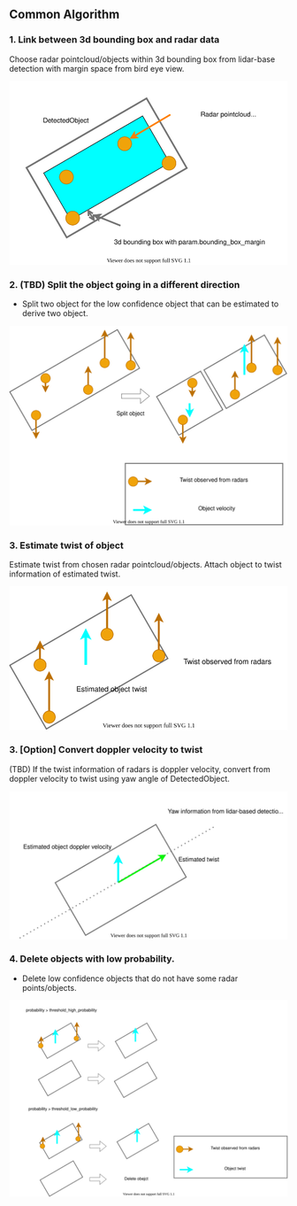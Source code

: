 
## Common Algorithm
### 1. Link between 3d bounding box and radar data

Choose radar pointcloud/objects within 3d bounding box from lidar-base detection with margin space from bird eye view.

![choose_radar](radar_fusion_to_detected_object_1.drawio.svg)

### 2. (TBD) Split the object going in a different direction

- Split two object for the low confidence object that can be estimated to derive two object.

![process_low_confidence](radar_fusion_to_detected_object_4.drawio.svg)

### 3. Estimate twist of object

Estimate twist from chosen radar pointcloud/objects.
Attach object to twist information of estimated twist.

![estimate_doppler_velocity](radar_fusion_to_detected_object_2.drawio.svg)


### 3. [Option] Convert doppler velocity to twist

(TBD) If the twist information of radars is doppler velocity, convert from doppler velocity to twist using yaw angle of DetectedObject.

![process_high_confidence](radar_fusion_to_detected_object_3.drawio.svg)

### 4. Delete objects with low probability.

- Delete low confidence objects that do not have some radar points/objects.

![process_low_confidence](radar_fusion_to_detected_object_5.drawio.svg)
